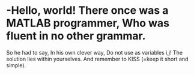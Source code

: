 # -Hello, world! There once was a MATLAB programmer, Who was fluent in no other grammar.
So he had to say, In his own clever way, Do not use as variables i,j! The solution lies within yourselves. And remember to KISS (=keep it short and simple).
